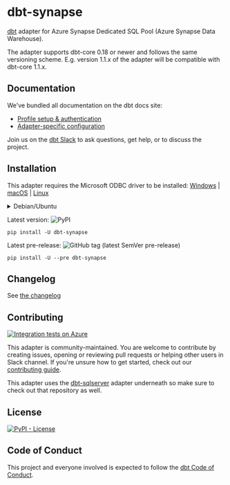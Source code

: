 # dbt-synapse

[dbt](https://www.getdbt.com) adapter for Azure Synapse Dedicated SQL Pool (Azure Synapse Data Warehouse).

The adapter supports dbt-core 0.18 or newer and follows the same versioning scheme.
E.g. version 1.1.x of the adapter will be compatible with dbt-core 1.1.x.

## Documentation

We've bundled all documentation on the dbt docs site:

* [Profile setup & authentication](https://docs.getdbt.com/reference/warehouse-profiles/azuresynapse-profile)
* [Adapter-specific configuration](https://docs.getdbt.com/reference/warehouse-profiles/azuresynapse-configs)

Join us on the [dbt Slack](https://getdbt.slack.com/archives/C01DRQ178LQ) to ask questions, get help, or to discuss the project.

## Installation

This adapter requires the Microsoft ODBC driver to be installed:
[Windows](https://docs.microsoft.com/nl-be/sql/connect/odbc/download-odbc-driver-for-sql-server?view=sql-server-ver16#download-for-windows) |
[macOS](https://docs.microsoft.com/nl-be/sql/connect/odbc/linux-mac/install-microsoft-odbc-driver-sql-server-macos?view=sql-server-ver16) |
[Linux](https://docs.microsoft.com/nl-be/sql/connect/odbc/linux-mac/installing-the-microsoft-odbc-driver-for-sql-server?view=sql-server-ver16)

<details><summary>Debian/Ubuntu</summary>
<p>

Make sure to install the ODBC headers:

```shell
sudo apt-get install -y unixodbc-dev
```

</p>
</details>

Latest version: ![PyPI](https://img.shields.io/pypi/v/dbt-synapse?label=latest%20stable&logo=pypi)

```shell
pip install -U dbt-synapse
```

Latest pre-release: ![GitHub tag (latest SemVer pre-release)](https://img.shields.io/github/v/tag/dbt-msft/dbt-synapse?include_prereleases&label=latest%20pre-release&logo=pypi)

```shell
pip install -U --pre dbt-synapse
```

## Changelog

See [the changelog](CHANGELOG.md)

## Contributing

[![Integration tests on Azure](https://github.com/dbt-msft/dbt-synapse/actions/workflows/integration-tests-azure.yml/badge.svg)](https://github.com/dbt-msft/dbt-sqlserver/actions/workflows/integration-tests-azure.yml)

This adapter is community-maintained.
You are welcome to contribute by creating issues, opening or reviewing pull requests or helping other users in Slack channel.
If you're unsure how to get started, check out our [contributing guide](CONTRIBUTING.md).

This adapter uses the [dbt-sqlserver](https://github.com/dbt-msft/dbt-sqlserver) adapter underneath so make sure to check out that repository as well.

## License

[![PyPI - License](https://img.shields.io/pypi/l/dbt-synapse)](https://github.com/dbt-msft/dbt-synapse/blob/master/LICENSE)

## Code of Conduct

This project and everyone involved is expected to follow the [dbt Code of Conduct](https://community.getdbt.com/code-of-conduct).

